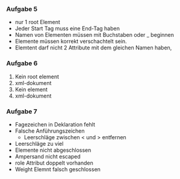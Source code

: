 ### Aufgabe 5
- nur 1 root Element
- Jeder Start Tag muss eine End-Tag haben
- Namen von Elementen müssen mit Buchstaben oder _ beginnen
- Elemente müssen korrekt verschachtelt sein.
- Elemtent darf nicht 2 Attribute mit dem gleichen Namen haben,

### Aufgabe 6
1. Kein root element
2. xml-dokument
3. Kein element
4. xml-dokument

### Aufgabe 7
- Fagezeichen in Deklaration fehlt
- Falsche Anführungszeichen
  - Leerschläge zwischen < und > entfernen
- Leerschläge zu viel
- Elemente nicht abgeschlossen
- Ampersand nicht escaped
- role Attribut doppelt vorhanden
- Weight Elemnt falsch geschlossen
